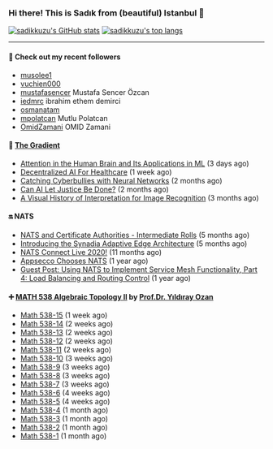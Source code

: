 ### Hi there! This is Sadık from (beautiful) Istanbul 👋

[![sadikkuzu's GitHub stats](https://github-readme-stats.vercel.app/api?username=sadikkuzu&show_icons=true&theme=dark&hide=stars&hide_title=true)](https://github.com/sadikkuzu)
[![sadikkuzu's top langs](https://github-readme-stats.vercel.app/api/top-langs/?username=sadikkuzu&langs_count=6&layout=compact&theme=dark&hide_title=true)](https://github.com/sadikkuzu)

---

#### 🔭 Check out my recent followers

- [musolee1](https://github.com/musolee1) 
- [vuchien000](https://github.com/vuchien000) 
- [mustafasencer](https://github.com/mustafasencer) Mustafa Sencer Özcan
- [iedmrc](https://github.com/iedmrc) ibrahim ethem demirci
- [osmanatam](https://github.com/osmanatam) 
- [mpolatcan](https://github.com/mpolatcan) Mutlu Polatcan
- [OmidZamani](https://github.com/OmidZamani) OMID Zamani


#### 🔻 [The Gradient](https://thegradient.pub)

- [Attention in the Human Brain and Its Applications in ML](https://thegradient.pub/attention-in-human-brain-and-its-applications-in-ml/) (3 days ago)
- [Decentralized AI For Healthcare](https://thegradient.pub/decentralized-ai-for-healthcare/) (1 week ago)
- [Catching Cyberbullies with Neural Networks](https://thegradient.pub/catching-cyberbullies-with-neural-networks/) (2 months ago)
- [Can AI Let Justice Be Done?](https://thegradient.pub/robot-judges/) (2 months ago)
- [A Visual History of Interpretation for Image Recognition](https://thegradient.pub/a-visual-history-of-interpretation-for-image-recognition/) (3 months ago)


#### 🔛 NATS

- [NATS and Certificate Authorities - Intermediate Rolls](https://nats.io/blog/nats-blogpost-ca/) (5 months ago)
- [Introducing the Synadia Adaptive Edge Architecture](https://nats.io/blog/synadia-adaptive-edge/) (5 months ago)
- [NATS Connect Live 2020!](https://nats.io/blog/nats-connect-live-2020/) (11 months ago)
- [Appsecco Chooses NATS](https://nats.io/blog/appsecco-chooses-nats/) (1 year ago)
- [Guest Post: Using NATS to Implement Service Mesh Functionality, Part 4: Load Balancing and Routing Control](https://nats.io/blog/nats-to-implement-service-mesh-functionality-part3-metrics/) (1 year ago)


#### ➕ [MATH 538 Algebraic Topology II](https://www.youtube.com/playlist?list=PLBMmiR8tC9UmP3YhW1R2tNSqTCpq-kaDh) by [Prof.Dr. Yıldıray Ozan](http://users.metu.edu.tr/ozan/indexEng.html)

- [Math 538-15](https://www.youtube.com/watch?v=yYKRWqFoEAA) (1 week ago)
- [Math 538-14](https://www.youtube.com/watch?v=F-nlSTM2rbk) (2 weeks ago)
- [Math 538-13](https://www.youtube.com/watch?v=iy_J8-IdNTc) (2 weeks ago)
- [Math 538-12](https://www.youtube.com/watch?v=Fr7bi_ErYOg) (2 weeks ago)
- [Math 538-11](https://www.youtube.com/watch?v=YkpWe1fjOX8) (2 weeks ago)
- [Math 538-10](https://www.youtube.com/watch?v=6uHBO7i_Rac) (3 weeks ago)
- [Math 538-9](https://www.youtube.com/watch?v=ufL4DoyVKg4) (3 weeks ago)
- [Math 538-8](https://www.youtube.com/watch?v=e5yO7Dh6e70) (3 weeks ago)
- [Math 538-7](https://www.youtube.com/watch?v=4H4QaPwjb7o) (3 weeks ago)
- [Math 538-6](https://www.youtube.com/watch?v=zQ--uRnYu7o) (4 weeks ago)
- [Math 538-5](https://www.youtube.com/watch?v=S4e5jGol5Nk) (4 weeks ago)
- [Math 538-4](https://www.youtube.com/watch?v=IhmA_gXjPVc) (1 month ago)
- [Math 538-3](https://www.youtube.com/watch?v=ouhicmNal20) (1 month ago)
- [Math 538-2](https://www.youtube.com/watch?v=xqBTFQDlWQE) (1 month ago)
- [Math 538-1](https://www.youtube.com/watch?v=pUcb8QkYp7E) (1 month ago)



